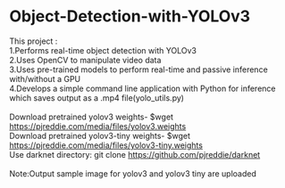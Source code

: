 # Object-Detection-with-YOLOv3
This project : <br />
1.Performs real-time object detection with YOLOv3  <br />
2.Uses OpenCV to manipulate video data <br />
3.Uses pre-trained models to perform real-time and passive inference with/without a GPU <br />
4.Develops a simple command line application with Python for inference  which saves output as a .mp4 file(yolo_utils.py) <br />
<br />
Download pretrained yolov3 weights- $wget https://pjreddie.com/media/files/yolov3.weights  <br />
Download pretrained yolov3-tiny weights- $wget https://pjreddie.com/media/files/yolov3-tiny.weights <br />
Use darknet directory: git clone https://github.com/pjreddie/darknet<br />
<br />
Note:Output sample image for yolov3 and yolov3 tiny are uploaded <br />
